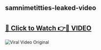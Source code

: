 ## samnimetitties-leaked-video 

# <h2><a href="http://freeplayer.one?title=samnimetitties-leaked-video&ref=21J">🔗 Click to Watch 👉🔴 VIDEO</a></h2>

<a href="http://freeplayer.one?title=samnimetitties-leaked-video&ref=21J" rel="nofollow" data-target="animated-image.originalLink"><img src="https://i.ibb.co.com/xMMVF88/686577567.gif" alt="Viral Video Original" style="max-width: 100%; display: inline-block;" data-target="animated-image.originalImage"></a>

